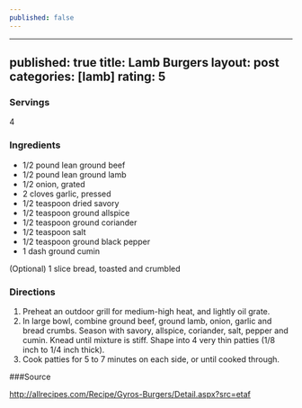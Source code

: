 ```yaml
---
published: false
---
```


 ---
published: true
title: Lamb Burgers
layout: post
categories: [lamb]
rating: 5
---
### Servings

4

### Ingredients

- 1/2 pound lean ground beef
- 1/2 pound lean ground lamb
- 1/2 onion, grated
- 2 cloves garlic, pressed
- 1/2 teaspoon dried savory
- 1/2 teaspoon ground allspice
- 1/2 teaspoon ground coriander
- 1/2 teaspoon salt
- 1/2 teaspoon ground black pepper
- 1 dash ground cumin

(Optional) 1 slice bread, toasted and crumbled

### Directions
1. Preheat an outdoor grill for medium-high heat, and lightly oil grate.
2. In large bowl, combine ground beef, ground lamb, onion, garlic and bread crumbs. Season with savory, allspice, coriander, salt, pepper and cumin. Knead until mixture is stiff. Shape into 4 very thin patties (1/8 inch to 1/4 inch thick).
3. Cook patties for 5 to 7 minutes on each side, or until cooked through.

###Source

http://allrecipes.com/Recipe/Gyros-Burgers/Detail.aspx?src=etaf
